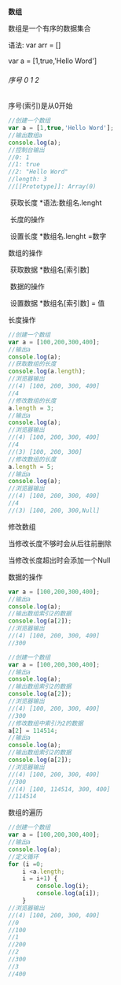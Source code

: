 **数组**

数组是一个有序的数据集合

语法: var arr = []

var a = [1,true,'Hello Word']

###### 序号      0     1            2

序号(索引)是从0开始

```javascript
//创建一个数组
var a = [1,true,'Hello Word'];
//输出数组a
console.log(a);
//控制台输出
//0: 1
//1: true
//2: "Hello Word"
//length: 3
//[[Prototype]]: Array(0)
```



​										获取长度  *语法:数组名.lenght

​					长度的操作

​										设置长度 *数组名.lenght =数字

数组的操作

​										获取数据 *数组名[索引数]					

​					数据的操作

​										设置数据 *数组名[索引数] = 值



长度操作

```javascript
//创建一个数组
var a = [100,200,300,400];
//输出a
console.log(a);
//获取数组的长度
console.log(a.length);
//浏览器输出
//(4) [100, 200, 300, 400]
//4
//修改数组的长度
a.length = 3;
//输出a
console.log(a);
//浏览器输出
//(4) [100, 200, 300, 400]
//4
//(3) [100, 200, 300]
//修改数组的长度
a.length = 5;
//输出a
console.log(a);
//浏览器输出
//(4) [100, 200, 300, 400]
//4
//(3) [100, 200, 300,Null]
```

修改数组

当修改长度不够时会从后往前删除

当修改长度超出时会添加一个Null



数据的操作

```javascript
var a = [100,200,300,400];
//输出a
console.log(a);
//输出数组索引2的数据
console.log(a[2]);
//浏览器输出
//(4) [100, 200, 300, 400]
//300

//创建一个数组
var a = [100,200,300,400];
//输出a
console.log(a);
//输出数组索引2的数据
console.log(a[2]);
//浏览器输出
//(4) [100, 200, 300, 400]
//300
//修改数组中索引为2的数据
a[2] = 114514;
//输出a
console.log(a);
//输出数组索引2的数据
console.log(a[2]);
//浏览器输出
//(4) [100, 200, 300, 400]
//300
//(4) [100, 114514, 300, 400]
//114514
```

数组的遍历

```javascript
//创建一个数组
var a = [100,200,300,400];
//输出a
console.log(a);
//定义循环
for (i =0;
    i <a.length;
    i = i+1) {
        console.log(i);
        console.log(a[i]);
    }
//浏览器输出
//(4) [100, 200, 300, 400]
//0
//100
//1
//200
//2
//300
//3
//400
```

